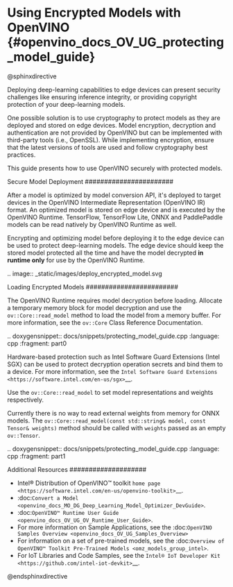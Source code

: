 # Using Encrypted Models with OpenVINO  {#openvino_docs_OV_UG_protecting_model_guide}

@sphinxdirective

Deploying deep-learning capabilities to edge devices can present security challenges like ensuring inference integrity, or providing copyright protection of your deep-learning models.

One possible solution is to use cryptography to protect models as they are deployed and stored on edge devices. Model encryption, decryption and authentication are not provided by OpenVINO but can be implemented with third-party tools (i.e., OpenSSL). While implementing encryption, ensure that  the latest versions of tools are used and follow cryptography best practices.

This guide presents how to use OpenVINO securely with protected models.

Secure Model Deployment
#######################

After a model is optimized by model conversion API, it's deployed to target devices in the OpenVINO Intermediate Representation (OpenVINO IR) format. An optimized model is stored on edge device and is executed by the OpenVINO Runtime. TensorFlow, TensorFlow Lite, ONNX and PaddlePaddle models can be read natively by OpenVINO Runtime as well.

Encrypting and optimizing model before deploying it to the edge device can be used to protect deep-learning models. The edge device should keep the stored model protected all the time and have the model decrypted **in runtime only** for use by the OpenVINO Runtime.

.. image:: _static/images/deploy_encrypted_model.svg

Loading Encrypted Models
########################

The OpenVINO Runtime requires model decryption before loading. Allocate a temporary memory block for model decryption and use the ``ov::Core::read_model`` method to load the model from a memory buffer. For more information, see the ``ov::Core`` Class Reference Documentation.

.. doxygensnippet:: docs/snippets/protecting_model_guide.cpp
    :language: cpp
    :fragment: part0

Hardware-based protection such as Intel Software Guard Extensions (Intel SGX) can be used to protect decryption operation secrets and bind them to a device. For more information, see the `Intel Software Guard Extensions <https://software.intel.com/en-us/sgx>`__.

Use the ``ov::Core::read_model`` to set model representations and weights respectively.

Currently there is no way to read external weights from memory for ONNX models. The ``ov::Core::read_model(const std::string& model, const Tensor& weights)`` method should be called with ``weights`` passed as an empty ``ov::Tensor``.

.. doxygensnippet:: docs/snippets/protecting_model_guide.cpp
    :language: cpp
    :fragment: part1

Additional Resources
####################

- Intel® Distribution of OpenVINO™ toolkit `home page <https://software.intel.com/en-us/openvino-toolkit>`__.
- :doc:`Convert a Model <openvino_docs_MO_DG_Deep_Learning_Model_Optimizer_DevGuide>`.
- :doc:`OpenVINO™ Runtime User Guide <openvino_docs_OV_UG_OV_Runtime_User_Guide>`.
- For more information on Sample Applications, see the :doc:`OpenVINO Samples Overview <openvino_docs_OV_UG_Samples_Overview>`
- For information on a set of pre-trained models, see the :doc:`Overview of OpenVINO™ Toolkit Pre-Trained Models <omz_models_group_intel>`.
- For IoT Libraries and Code Samples, see the `Intel® IoT Developer Kit <https://github.com/intel-iot-devkit>`__.

@endsphinxdirective

